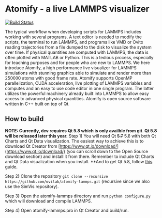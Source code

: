 # Atomify - a live LAMMPS visualizer #

[![Build Status](https://travis-ci.org/ovilab/atomify-lammps.svg?branch=dev)](https://travis-ci.org/ovilab/atomify-lammps)

The typical workflow when developing scripts for LAMMPS includes working with several programs. A text editor is needed to modify the scripts, the terminal to run LAMMPS, and programs like VMD or Ovito reading trajectories from a file dumped to the disk to visualize the system over time. If physical quantities are computed with LAMMPS, the data is often plotted with MATLAB or Python. This is a tedious process, especially for teaching purposes and for people who are new to LAMMPS. We here introduce Atomify, a high performance live visualizer for LAMMPS simulations with stunning graphics able to simulate and render more than 250000 atoms with good frame rate. Atomify supports OpenMP parallelization, CUDA acceleration, live plotting of LAMMPS variables and computes and an easy to use code editor in one single program. The latter utilizes the powerful machinery already built into LAMMPS to allow easy access to advanced physical quantities. Atomify is open source software written in C++ built on top of Qt. 

## How to build ##
**NOTE: Currently, dev requires Qt 5.8 which is only availble from git. Qt 5.8 will be released later this year.**
Step 1)
You will need Qt ~~5.7~~ 5.8 with both Qt Charts and Qt Data visualization. The easiest way to achieve this is to download Qt Creator from [https://www.qt.io/download/](https://www.qt.io/download/) (you can scroll down to the Open Source download section) and install it from there. Remember to include Qt Charts and Qt Data visualization when you install. **And to get Qt 5.8, follow [this](https://wiki.qt.io/Building_Qt_5_from_Git) guide.

Step 2)
Clone the repository `git clone --recursive https://github.com/ovilab/atomify-lammps.git` (recursive since we also use the SimVis repository).

Step 3)
Open the atomify-lammps directory and run `python configure.py` which will download and compile LAMMPS. 

Step 4)
Open atomify-lammps.pro in Qt Creator and build/run.